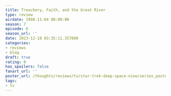 ```yaml
---
title: Treachery, Faith, and the Great River
type: review
airdate: 1998-11-04 00:00:00
season: 7
episode: 6
season_url: ''
date: 2023-12-10 03:35:11.357808
categories:
- reviews
- blog
draft: true
rating: 0
has_spoilers: false
fanart_url: ''
poster_url: /thoughts/reviews/tv/star-trek-deep-space-nine/series_poster.jpg
tags:
- tv
---
```


